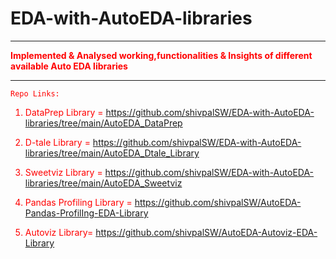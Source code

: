 # EDA-with-AutoEDA-libraries
---------------------------------------------------------------------------------

<b> <font color = red>Implemented & Analysed working,functionalities & Insights of different available Auto EDA libraries </b>

---------------------------------------------------------------------------------

```
Repo Links:
```
1. DataPrep Library = https://github.com/shivpalSW/EDA-with-AutoEDA-libraries/tree/main/AutoEDA_DataPrep

2. D-tale Library = https://github.com/shivpalSW/EDA-with-AutoEDA-libraries/tree/main/AutoEDA_Dtale_Library

3. Sweetviz Library = https://github.com/shivpalSW/EDA-with-AutoEDA-libraries/tree/main/AutoEDA_Sweetviz

4. Pandas Profiling Library = https://github.com/shivpalSW/AutoEDA-Pandas-ProfilIng-EDA-Library

5. Autoviz Library= https://github.com/shivpalSW/AutoEDA-Autoviz-EDA-Library

